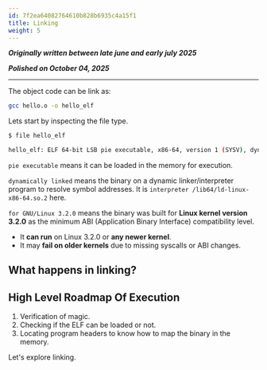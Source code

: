 ```yaml
---
id: 7f2ea64082764610b828b6935c4a15f1
title: Linking
weight: 5
---
```


***Originally written between late june and early july 2025***

***Polished on October 04, 2025***

---

The object code can be link as:
```bash
gcc hello.o -o hello_elf
```

Lets start by inspecting the file type.
```bash
$ file hello_elf

hello_elf: ELF 64-bit LSB pie executable, x86-64, version 1 (SYSV), dynamically linked, interpreter /lib64/ld-linux-x86-64.so.2, for GNU/Linux 3.2.0, not stripped
```

`pie executable` means it can be loaded in the memory for execution.

`dynamically linked` means the binary on a dynamic linker/interpreter program to resolve symbol addresses. It is `interpreter /lib64/ld-linux-x86-64.so.2` here.

`for GNU/Linux 3.2.0` means the binary was built for **Linux kernel version 3.2.0** as the minimum ABI (Application Binary Interface) compatibility level.
  - It **can run** on Linux 3.2.0 or **any newer kernel**.
  - It may **fail on older kernels** due to missing syscalls or ABI changes.

## What happens in linking?

## High Level Roadmap Of Execution

1. Verification of magic.
2. Checking if the ELF can be loaded or not.
3. Locating program headers to know how to map the binary in the memory.

Let's explore linking.